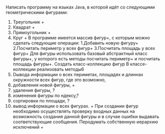 Написать программу на языках Java, в которой идёт со следующими геометрическими фигурами:
1. Треугольник +
2. Квадрат +
3. Прямоугольник +
4. Круг +
В программе имеется массив фигур+, с которым можно сделать следующие операции:
1.Добавить новую фигуру+
2.Посчитать периметр у всех фигур+
3.Посчитать площадь у всех фигур+
Для фигуры использовать базовый абстрактный класс фигуры+, у которого есть методы посчитать периметр+ и посчитать площадь фигуры+.
Создать класс-коллекцию фигур В классе-коллекции реализовать методы6
1. Dывода информации о всех периметах, площадях и длиннах окружности всех фигур, где это возможно,
2. добавления новой фигуры, +
3. удаления фигуры, ?
4. изменения фигуры по ндексу,?
5. сортировки по площади, ?
6. вывод информации о всех фигурах. +
При создании фигур необходимо осуществлять проверку входных данных на возможность создания данной фигуры и в случае ошибки выдавать соответствующие сообщения. Перодумать собственную иерархию исключений   +